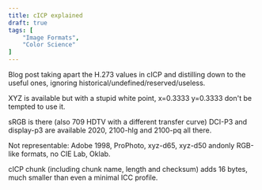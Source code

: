```yaml
---
title: cICP explained
draft: true
tags: [
	"Image Formats",
	"Color Science"
]
---
```


Blog post taking apart the H.273 values in cICP and distilling down to the useful ones, 
ignoring historical/undefined/reserved/useless.

XYZ is available but with a stupid white point, x=0.3333 y=0.3333 don't be tempted to use it.

sRGB is there (also 709 HDTV with a different transfer curve)
DCI-P3 and display-p3 are available
2020, 2100-hlg and 2100-pq all there.

Not representable: Adobe 1998, ProPhoto, xyz-d65, xyz-d50
andonly RGB-like formats, no CIE Lab, Oklab.

cICP chunk (including chunk name, length and checksum) adds 16 bytes, much smaller than even a minimal ICC profile.